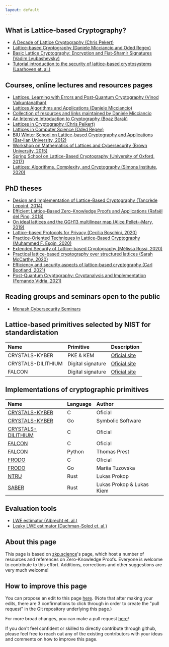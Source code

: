 ```yaml
---
layout: default
---
```


## What is Lattice-based Cryptography?
- [A Decade of Lattice Cryptography (Chris Pekert)](https://eprint.iacr.org/2015/939.pdf)
- [Lattice-based Cryptography (Daniele Micciancio and Oded Regev)](https://cims.nyu.edu/~regev/papers/pqc.pdf)
- [Basic Lattice Cryptography: Encryption and Fiat-Shamir Signatures (Vadim Lyubashevsky)](https://drive.google.com/file/d/1JTdW5ryznp-dUBBjN12QbvWz9R41NDGU/view?usp=sharing)
- [Tutorial introduction to the security of lattice-based cryptosystems (Laarhoven et. al.)](https://eprint.iacr.org/2012/533.pdf)

## Courses, online lectures and resources pages
- [Lattices, Learning with Errors and Post-Quantum Cryptography (Vinod Vaikuntanathan)](http://people.csail.mit.edu/vinodv/CS294/)
- [Lattices Algorithms and Applications (Daniele Micciancio)](https://cseweb.ucsd.edu/classes/fa21/cse206A-a/)
- [Collection of resources and links maintained by Daniele Micciancio](https://cseweb.ucsd.edu/~daniele/LatticeLinks/index.html)
- [An Intensive Introduction to Cryptography (Boaz Barak)](https://intensecrypto.org/public/index.html)
- [Lattices in Cryptography (Chris Peikert)](https://web.eecs.umich.edu/~cpeikert/lic15/index.html)
- [Lattices in Computer Science (Oded Regev)](https://cims.nyu.edu/~regev/teaching/lattices_fall_2009/index.html)
- [BIU Winter School on Lattice-based Cryptography and Applications (Bar-Ilan University, 2012)](https://cyber.biu.ac.il/event/the-2nd-biu-winter-school/)
- [Workshop on Mathematics of Lattices and Cybersecurity (Brown University, 2015)](https://icerm.brown.edu/topical_workshops/tw15-7-mlc/#lecturevideos)
- [Spring School on Lattice-Based Cryptography (University of Oxford, 2017)](https://www.maths.ox.ac.uk/groups/cryptography/spring-school-lattice-based-cryptography)
- [Lattices: Algorithms, Complexity, and Cryptography (Simons Institute, 2020)](https://simons.berkeley.edu/programs/lattices2020)

## PhD theses
- [Design and Implementation of Lattice-Based Cryptography (Tancrède Lepoint, 2014)](https://tlepoint.github.io/phd/lepoint-phd-thesis.pdf)
- [Efficient Lattice-Based Zero-Knowledge Proofs and Applications (Rafaël del Pino, 2018)](https://tel.archives-ouvertes.fr/tel-02445482/document)
- [On ideal lattices and the GGH13 multilinear map (Alice Pellet--Mary, 2019)](https://apelletm.pages.math.cnrs.fr/page-perso/documents/articles/PhD_thesis.pdf)
- [Lattice-based Protocols for Privacy (Cecilia Boschini, 2020)](https://doc.rero.ch/record/328567/files/2020INFO002.pdf)
- [Practice-Oriented Techniques in Lattice-Based Cryptography (Muhammed F. Esgin, 2020)](https://bridges.monash.edu/articles/thesis/Practice-Oriented_Techniques_in_Lattice-Based_Cryptography/12279728)
- [Extended Security of Lattice-based Cryptography (Mélissa Rossi, 2020)](https://www.di.ens.fr/~mrossi/docs/thesis.pdf)
- [Practical lattice-based cryptography over structured lattices (Sarah McCarthy, 2020)](https://pureadmin.qub.ac.uk/ws/portalfiles/portal/211831925/thesis.pdf)
- [Efficiency and security aspects of lattice-based cryptography (Carl Bootland, 2021)](https://www.esat.kuleuven.be/cosic/publications/thesis-399.pdf)
- [Post-Quantum Cryptography: Cryptanalysis and Implementation (Fernando Vidria, 2021)](https://fundamental.domains/2021virdiafphd.pdf)

## Reading groups and seminars open to the public
- [Monash Cybersecurity Seminars](https://www.monash.edu/it/ssc/cybersecurity/seminars)
  
## Lattice-based primitives selected by NIST for standardistation

| Name | Primitive | Description |
| :----------- | :------- | :------- |
| CRYSTALS-KYBER     | PKE & KEM         | [Oficial site](https://pq-crystals.org/)|
| CRYSTALS-DILITHIUM | Digital signature | [Oficial site](https://pq-crystals.org/dilithium/index.shtml)|
| FALCON             | Digital signature | [Oficial site](https://falcon-sign.info/) |


## Implementations of cryptographic primitives

| Name | Language | Author |
| :---------- | :--- | :------- |
| [CRYSTALS-KYBER](https://github.com/pq-crystals/kyber) | C  | Oficial  |
| [CRYSTALS-KYBER](https://github.com/symbolicsoft/kyber-k2so) | Go  | Symbolic Software  |
| [CRYSTALS-DILITHIUM](https://github.com/pq-crystals/dilithium) | C  | Oficial |
| [FALCON](https://falcon-sign.info/impl/falcon.h.html) | C  | Oficial |
| [FALCON](https://github.com/tprest/falcon.py) | Python  | Thomas Prest |
| [FRODO](https://github.com/Microsoft/PQCrypto-LWEKE) | C  | Oficial |
| [FRODO](https://github.com/mariiatuzovska/frodo) | Go  | Mariia Tuzovska |
| [NTRU](https://github.com/prokls/ntrust-native) | Rust  | Lukas Prokop |
| [SABER](https://github.com/lkiem/rusty_saber) | Rust  | Lukas Prokop & Lukas Kiem |

## Evaluation tools
- [LWE estimator (Albrecht et. al.)](https://estimate-all-the-lwe-ntru-schemes.github.io/docs/)
- [Leaky LWE estimator (Dachman-Soled et. al.)](https://github.com/lducas/leaky-LWE-Estimator)

<!--
## Standardization efforts and updates on NIST's competition

- [TODO](./another-page.html).
-->

## About this page

This page is based on [zkp.science](https://zkp.science/)'s page, which host a number of resources and references on Zero-Knowledge Proofs. Everyone is welcome to contribute to this effort. Additions, corrections and other suggestions are very much welcome!

## How to improve this page

 You can propose an edit to this page [here](https://github.com/octaviopk9/lattice-based-cryptography). (Note that after making your edits, there are 3 confirmations to click through in order to create the "pull request" in the Git repository underlying this page.)

For more broad changes, you can make a pull request [here](https://github.com/octaviopk9/lattice-based-cryptography)!

If you don't feel confident or skilled to directly contribute through github, please feel free to reach out any of the existing contributors with your ideas and comments on how to improve this page.